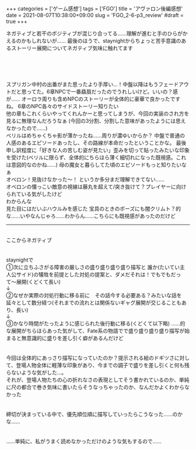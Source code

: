 +++
categories = ['ゲーム感想']
tags = ['FGO']
title = 'アヴァロン後編感想'
date = 2021-08-07T10:38:00+09:00
slug = 'FGO_2-6-p3_review'
#draft = true
+++

ネガティブと若干のポジティブが混じり合ってる……理解が進むと手のひらがかえるのかもしれないが……
最後のほうで、staynightからちょっと苦手意識のあるストーリー展開についてネガティブ気味に触れてます
<!--more-->
<br>
<br>
<br>

スプリガン中村の出番がまた思ったより手厚い…！中盤以降はもうフェードアウトだと思ってた。6章NPCで一番贔屓だったのでうれしいけど。いいの？感が……
オーロラ周りも含めNPCのストーリーが全体的に豪華で良かったですね。
6章のNPC各々のサイドストーリー知りたい
<br>
他の章もこれくらいやってくれんかーと思ってしまうが、今回の実装のされ方を見るに無理なんだろうなぁ
(今回の3分割、分割した意味があったようには思えなかったので……)
<br>
ベリルはめちゃくちゃ影が薄かったね……周りが濃ゆいからか？
中盤で普通の人感のあるエピソードあったし、その路線が本命だったということかな。
最後申し訳程度に「好きな人の苦しむ姿が見たい」歪みを切って貼ったみたいな印象を受けた(ベリルに限らず、全体的にちらほら薄く細切れになった既視感。これは意図的なのかね……)
母の魔女と暮らしてた頃のエピソードもっと知りたいなぁ
<br>
オベロン！見抜けなかった〜！
というか多分まだ理解できてない……
<br>
オベロンの懐っこい敵意の視線は藤丸を超えて/突き抜けて？プレイヤーに向けられている気がしたけど
<br>
わからんな
<br>
見た目にはだいぶハウルみを感じた
宝具のときのポーズにも闇クリムト？的な……いやなんじゃろ……わからん……こちらにも既視感があったのだけど
<br>

***

<br>
ここからネガティブ
<br>
<br>
<br>
staynightで
<br>
①次に立ちふさがる障害の厳しさの盛り盛り盛り盛り描写と
誰か(たいてい主人公サイド)の犠牲を前提とした対処の提案と、ダメだそれは！でもでもだって〜展開(くどくて長い)
<br>
↓
<br>
②なぜか実際の対処行動に移る前に　その話今する必要ある？みたいな話を延々として数分経つ(それまでの流れとは関係ないギャグ展開が交じることもあり、長い)
<br>
↓
<br>
③かなり時間がたったように感じられた後行動に移る(くどくて以下略)
……的な展開がちらほらあった気がして、Fate系の物語でで盛り盛り盛り盛り描写が始まると無意識的に盛りを差し引く癖があるんだけど
<br>
<br>
<br>
今回は全体的にあっさり描写になっていたのか？提示される絵のドギツさに対して、登場人物全体に軽薄な印象があり、今までの調子で盛りを差し引くと何も残らないような気がした…。
<br>
それが、登場人物たちの心の折れなさの表現としてそう書かれているのか、単純に尺の都合で巻き気味に書いたらそうなっちゃったのか、なんだかよくわからなかった
<br>
<br>
<br>
締切が決まっている中で、優先順位順に描写していったらこうなった……のかな……
<br>
<br>
<br>
……単純に、私がうまく読めなかっただけのような気もするので……
<br>